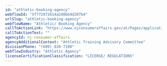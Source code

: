 ```yaml
---
id: "athletic-booking-agency"
webflowId: "5f772972614a2d0bb4d207b4"
urlSlug: "athletic-booking-agency"
webflowName: "Athletic/ Booking Agency"
callToActionLink: "https://www.njconsumeraffairs.gov/at/Pages/applications.aspx"
callToActionText: ""
agencyId: nj-consumer-affairs
agencyAdditionalContext: "Athletic Training Advisory Committee"
divisionPhone: "(609) 826-7100"
webflowIndustry: "Athletic Agency"
licenseCertificationClassification: "LICENSE/ REGULATIONS"
---
```

